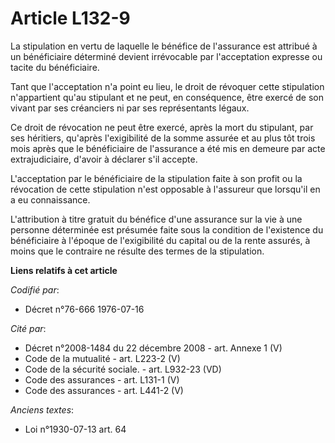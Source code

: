 # Article L132-9

La stipulation en vertu de laquelle le bénéfice de l'assurance est attribué à un bénéficiaire déterminé devient irrévocable
par l'acceptation expresse ou tacite du bénéficiaire.

Tant que l'acceptation n'a point eu lieu, le droit de révoquer cette stipulation n'appartient qu'au stipulant et ne peut, en
conséquence, être exercé de son vivant par ses créanciers ni par ses représentants légaux.

Ce droit de révocation ne peut être exercé, après la mort du stipulant, par ses héritiers, qu'après l'exigibilité de la somme
assurée et au plus tôt trois mois après que le bénéficiaire de l'assurance a été mis en demeure par acte extrajudiciaire,
d'avoir à déclarer s'il accepte.

L'acceptation par le bénéficiaire de la stipulation faite à son profit ou la révocation de cette stipulation n'est opposable
à l'assureur que lorsqu'il en a eu connaissance.

L'attribution à titre gratuit du bénéfice d'une assurance sur la vie à une personne déterminée est présumée faite sous la
condition de l'existence du bénéficiaire à l'époque de l'exigibilité du capital ou de la rente assurés, à moins que le
contraire ne résulte des termes de la stipulation.

**Liens relatifs à cet article**

_Codifié par_:

  - Décret n°76-666 1976-07-16

_Cité par_:

  - Décret n°2008-1484 du 22 décembre 2008 - art. Annexe 1 (V)
  - Code de la mutualité - art. L223-2 (V)
  - Code de la sécurité sociale. - art. L932-23 (VD)
  - Code des assurances - art. L131-1 (V)
  - Code des assurances - art. L441-2 (V)

_Anciens textes_:

  - Loi n°1930-07-13 art. 64
